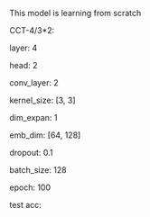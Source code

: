 This model is learning from scratch

CCT-4/3*2: 

layer: 4

head: 2

conv_layer: 2

kernel_size: [3, 3]

dim_expan: 1

emb_dim: [64, 128]

dropout: 0.1


batch_size: 128

epoch: 100

test acc:
